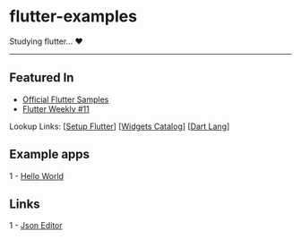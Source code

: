 # flutter-examples

Studying flutter... :heart:

--------------------------------------
## Featured In

- [Official Flutter Samples](https://github.com/flutter/samples/blob/master/INDEX.md)
- [Flutter Weekly #11](https://mailchi.mp/5db146a7468b/flutter-weekly-11)

Lookup Links: [[Setup Flutter](https://flutter.io/setup/)] [[Widgets Catalog](https://flutter.io/widgets/)] [[Dart Lang](https://flutter.io/bootstrap-into-dart/)]

## Example apps

1 - [Hello World](/hello_word)

## Links

1 - [Json Editor](https://jsoneditoronline.org/)